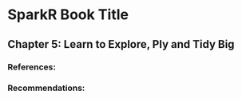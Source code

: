 # SparkR Book Title

## Chapter 5: Learn to Explore, Ply and Tidy Big

### References:

### Recommendations: